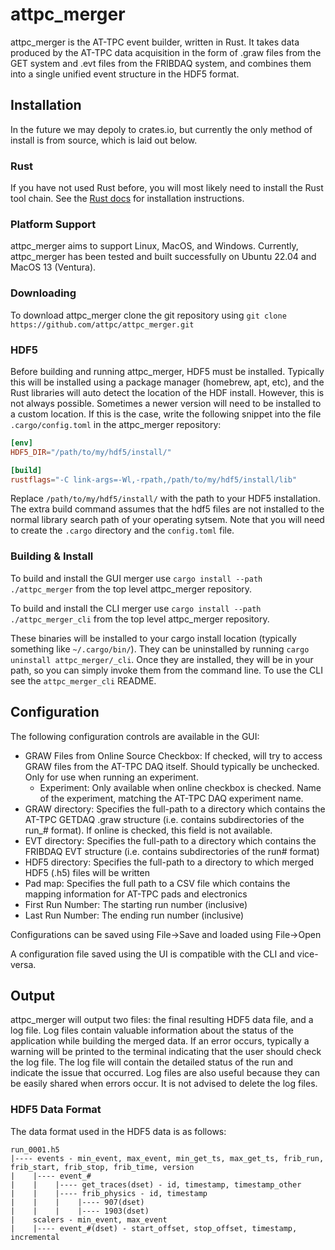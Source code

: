 # attpc_merger

attpc_merger is the AT-TPC event builder, written in Rust. It takes data produced by the AT-TPC data acquisition in the form of .graw files from the GET system and .evt files from the FRIBDAQ system, and combines them into a single unified event structure in the HDF5 format.

## Installation

In the future we may depoly to crates.io, but currently the only method of install is from source, which is laid out below.

### Rust

If you have not used Rust before, you will most likely need to install the Rust tool chain. See the [Rust docs](https://www.rust-lang.org/tools/install) for installation instructions.

### Platform Support

attpc_merger aims to support Linux, MacOS, and Windows. Currently, attpc_merger has been tested and built successfully on Ubuntu 22.04 and MacOS 13 (Ventura).

### Downloading

To download attpc_merger clone the git repository using `git clone https://github.com/attpc/attpc_merger.git`

### HDF5

Before building and running attpc_merger, HDF5 must be installed. Typically this will be installed using a package manager (homebrew, apt, etc), and the Rust libraries will auto detect the location of the HDF install. However, this is not always possible. Sometimes a newer version will need to be installed to a custom location. If this is the case, write the following snippet into the file `.cargo/config.toml` in the attpc_merger repository:

```toml
[env]
HDF5_DIR="/path/to/my/hdf5/install/"

[build]
rustflags="-C link-args=-Wl,-rpath,/path/to/my/hdf5/install/lib"
```

Replace `/path/to/my/hdf5/install/` with the path to your HDF5 installation. The extra build command assumes that the hdf5 files are not installed to the normal library search path of your operating sytsem. Note that you will need to create the `.cargo` directory and the `config.toml` file.

### Building & Install

To build and install the GUI merger use `cargo install --path ./attpc_merger` from the top level attpc_merger repository.

To build and install the CLI merger use `cargo install --path ./attpc_merger_cli` from the top level attpc_merger repository.

These binaries will be installed to your cargo install location (typically something like `~/.cargo/bin/`). They can be uninstalled by running `cargo uninstall attpc_merger/_cli`. Once they are installed, they will be in your path, so you can simply invoke them from the command line. To use the CLI see the `attpc_merger_cli` README.

## Configuration

The following configuration controls are available in the GUI:

- GRAW Files from Online Source Checkbox: If checked, will try to access GRAW files from the AT-TPC DAQ itself. Should typically be unchecked. Only for use when running an experiment.
  - Experiment: Only available when online checkbox is checked. Name of the experiment, matching the AT-TPC DAQ experiment name.
- GRAW directory: Specifies the full-path to a directory which contains the AT-TPC GETDAQ .graw structure (i.e. contains subdirectories of the run_# format). If online is checked, this field is not available.
- EVT directory: Specifies the full-path to a directory which contains the FRIBDAQ EVT structure (i.e. contains subdirectories of the run# format)
- HDF5 directory: Specifies the full-path to a directory to which merged HDF5 (.h5) files will be written
- Pad map: Specifies the full path to a CSV file which contains the mapping information for AT-TPC pads and electronics
- First Run Number: The starting run number (inclusive)
- Last Run Number: The ending run number (inclusive)

Configurations can be saved using File->Save and loaded using File->Open

A configuration file saved using the UI is compatible with the CLI and vice-versa.

## Output

attpc_merger will output two files: the final resulting HDF5 data file, and a log file. Log files contain valuable information about the status of the application while building the merged data. If an error occurs, typically a warning will be printed to the terminal indicating that the user should check the log file. The log file will contain the detailed status of the run and indicate the issue that occurred. Log files are also useful because they can be easily shared when errors occur. It is not advised to delete the log files.

### HDF5 Data Format

The data format used in the HDF5 data is as follows:

```text
run_0001.h5
|---- events - min_event, max_event, min_get_ts, max_get_ts, frib_run, frib_start, frib_stop, frib_time, version
|    |---- event_#
|    |    |---- get_traces(dset) - id, timestamp, timestamp_other
|    |    |---- frib_physics - id, timestamp
|    |    |    |---- 907(dset)
|    |    |    |---- 1903(dset)
|    scalers - min_event, max_event
|    |---- event_#(dset) - start_offset, stop_offset, timestamp, incremental
```
